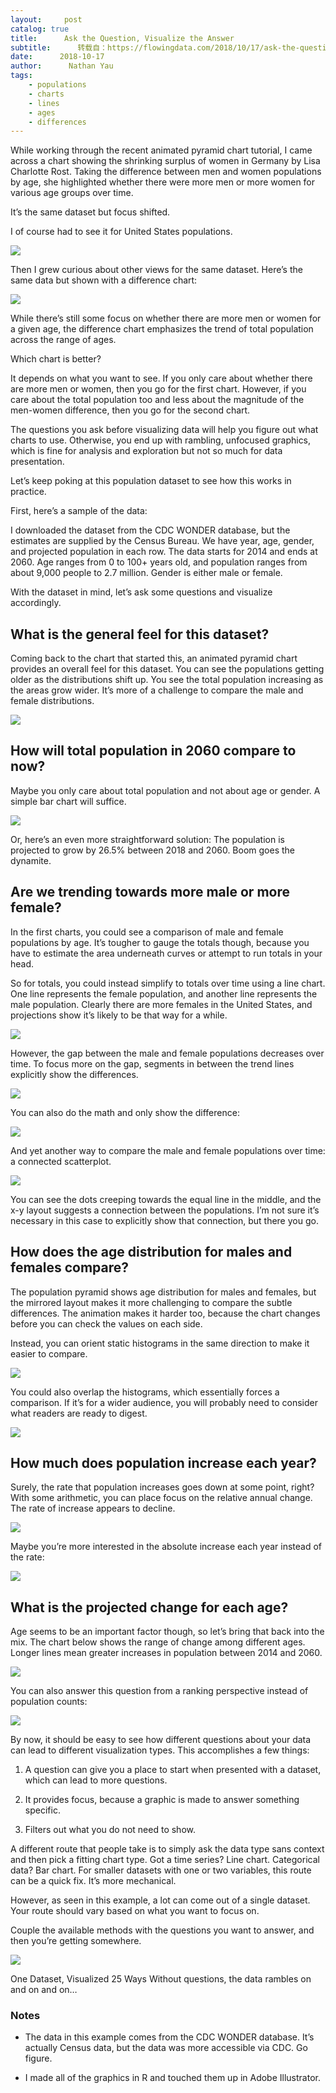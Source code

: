 ```yaml
---
layout:     post
catalog: true
title:      Ask the Question, Visualize the Answer
subtitle:      转载自：https://flowingdata.com/2018/10/17/ask-the-question-visualize-the-answer/
date:      2018-10-17
author:      Nathan Yau
tags:
    - populations
    - charts
    - lines
    - ages
    - differences
---
```


While working through the recent animated pyramid chart tutorial, I came across a chart showing the shrinking surplus of women in Germany by Lisa Charlotte Rost. Taking the difference between men and women populations by age, she highlighted whether there were more men or more women for various age groups over time. 

It’s the same dataset but focus shifted.

I of course had to see it for United States populations.

![](https://i0.wp.com/flowingdata.com/wp-content/uploads/2018/10/male-female-bivariate-zeroed.gif?resize=670%2C420&ssl=1)


Then I grew curious about other views for the same dataset. Here’s the same data but shown with a difference chart:

![](https://i1.wp.com/flowingdata.com/wp-content/uploads/2018/10/male-female-bivariate.gif?resize=670%2C460&ssl=1)


While there’s still some focus on whether there are more men or women for a given age, the difference chart emphasizes the trend of total population across the range of ages.

Which chart is better?

It depends on what you want to see. If you only care about whether there are more men or women, then you go for the first chart. However, if you care about the total population too and less about the magnitude of the men-women difference, then you go for the second chart.

The questions you ask before visualizing data will help you figure out what charts to use. Otherwise, you end up with rambling, unfocused graphics, which is fine for analysis and exploration but not so much for data presentation.

Let’s keep poking at this population dataset to see how this works in practice.

First, here’s a sample of the data:

I downloaded the dataset from the CDC WONDER database, but the estimates are supplied by the Census Bureau. We have year, age, gender, and projected population in each row. The data starts for 2014 and ends at 2060. Age ranges from 0 to 100+ years old, and population ranges from about 9,000 people to 2.7 million. Gender is either male or female.

With the dataset in mind, let’s ask some questions and visualize accordingly.

## What is the general feel for this dataset?

Coming back to the chart that started this, an animated pyramid chart provides an overall feel for this dataset. You can see the populations getting older as the distributions shift up. You see the total population increasing as the areas grow wider. It’s more of a challenge to compare the male and female distributions.

![](https://i0.wp.com/flowingdata.com/wp-content/uploads/2018/10/00-male-female-pyramid.gif?resize=670%2C470&ssl=1)


## How will total population in 2060 compare to now?

Maybe you only care about total population and not about age or gender. A simple bar chart will suffice.

![](https://i1.wp.com/flowingdata.com/wp-content/uploads/2018/10/01-year-comparison.png?resize=750%2C461&ssl=1)


Or, here’s an even more straightforward solution: The population is projected to grow by 26.5% between 2018 and 2060. Boom goes the dynamite.

## Are we trending towards more male or more female?

In the first charts, you could see a comparison of male and female populations by age. It’s tougher to gauge the totals though, because you have to estimate the area underneath curves or attempt to run totals in your head.

So for totals, you could instead simplify to totals over time using a line chart. One line represents the female population, and another line represents the male population. Clearly there are more females in the United States, and projections show it’s likely to be that way for a while.

![](https://i2.wp.com/flowingdata.com/wp-content/uploads/2018/10/02-compare-line.png?resize=750%2C609&ssl=1)


However, the gap between the male and female populations decreases over time. To focus more on the gap, segments in between the trend lines explicitly show the differences.

![](https://i2.wp.com/flowingdata.com/wp-content/uploads/2018/10/02-compare-skeleton.png?resize=750%2C609&ssl=1)


You can also do the math and only show the difference:

![](https://i2.wp.com/flowingdata.com/wp-content/uploads/2018/10/02-compare-bar-diff.png?resize=750%2C508&ssl=1)


And yet another way to compare the male and female populations over time: a connected scatterplot.

![](https://i2.wp.com/flowingdata.com/wp-content/uploads/2018/10/02-compare-x-y.png?resize=750%2C769&ssl=1)


You can see the dots creeping towards the equal line in the middle, and the x-y layout suggests a connection between the populations. I’m not sure it’s necessary in this case to explicitly show that connection, but there you go.

## How does the age distribution for males and females compare?

The population pyramid shows age distribution for males and females, but the mirrored layout makes it more challenging to compare the subtle differences. The animation makes it harder too, because the chart changes before you can check the values on each side. 

Instead, you can orient static histograms in the same direction to make it easier to compare.

![](https://i0.wp.com/flowingdata.com/wp-content/uploads/2018/10/03-distributions-age-1.png?resize=750%2C563&ssl=1)


You could also overlap the histograms, which essentially forces a comparison. If it’s for a wider audience, you will probably need to consider what readers are ready to digest.

![](https://i2.wp.com/flowingdata.com/wp-content/uploads/2018/10/03-distributions-overlap-1.png?resize=750%2C503&ssl=1)


## How much does population increase each year?

Surely, the rate that population increases goes down at some point, right? With some arithmetic, you can place focus on the relative annual change. The rate of increase appears to decline.

![](https://i0.wp.com/flowingdata.com/wp-content/uploads/2018/10/04-increase-total-relative.png?resize=750%2C479&ssl=1)


Maybe you’re more interested in the absolute increase each year instead of the rate: 

![](https://i1.wp.com/flowingdata.com/wp-content/uploads/2018/10/04-increase-total.png?resize=750%2C460&ssl=1)


## What is the projected change for each age?

Age seems to be an important factor though, so let’s bring that back into the mix. The chart below shows the range of change among different ages. Longer lines mean greater increases in population between 2014 and 2060.

![](https://i1.wp.com/flowingdata.com/wp-content/uploads/2018/10/05-population-increase-by-age.png?resize=750%2C832&ssl=1)


You can also answer this question from a ranking perspective instead of population counts:

![](https://i0.wp.com/flowingdata.com/wp-content/uploads/2018/10/06-yearly-age-rankings-1.png?resize=750%2C900&ssl=1)



By now, it should be easy to see how different questions about your data can lead to different visualization types. This accomplishes a few things:

1. A question can give you a place to start when presented with a dataset, which can lead to more questions.

1. It provides focus, because a graphic is made to answer something specific.

1. Filters out what you do not need to show.


A different route that people take is to simply ask the data type sans context and then pick a fitting chart type. Got a time series? Line chart. Categorical data? Bar chart. For smaller datasets with one or two variables, this route can be a quick fix. It’s more mechanical. 

However, as seen in this example, a lot can come out of a single dataset. Your route should vary based on what you want to focus on.

Couple the available methods with the questions you want to answer, and then you’re getting somewhere.




![](https://i1.wp.com/flowingdata.com/wp-content/uploads/2017/01/One-Dataset-Visualized-25-Ways-2.png?resize=720%2C483&ssl=1)



One Dataset, Visualized 25 Ways
Without questions, the data rambles on and on and on…






### Notes

- The data in this example comes from the CDC WONDER database. It’s actually Census data, but the data was more accessible via CDC. Go figure.

- I made all of the graphics in R and touched them up in Adobe Illustrator.

